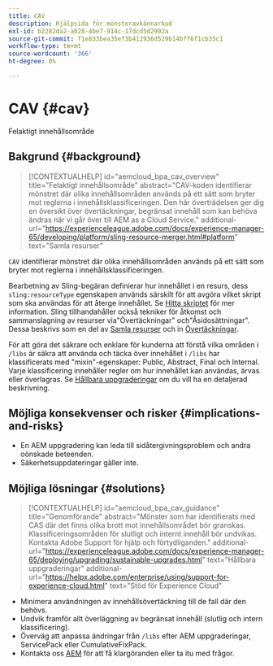 ```yaml
---
title: CAV
description: Hjälpsida för mönsteravkännarkod
exl-id: b2282da2-a028-4be7-914c-17dcd5d2902a
source-git-commit: f1e833bea35ef3b412936d529b14bff6f1cb35c1
workflow-type: tm+mt
source-wordcount: '366'
ht-degree: 0%

---
```


# CAV {#cav}

Felaktigt innehållsområde

## Bakgrund {#background}

>[!CONTEXTUALHELP]
>id="aemcloud_bpa_cav_overview"
>title="Felaktigt innehållsområde"
>abstract="CAV-koden identifierar mönstret där olika innehållsområden används på ett sätt som bryter mot reglerna i innehållsklassificeringen. Den här överträdelsen ger dig en översikt över övertäckningar, begränsat innehåll som kan behöva ändras när vi går över till AEM as a Cloud Service."
>additional-url="https://experienceleague.adobe.com/docs/experience-manager-65/developing/platform/sling-resource-merger.html#platform" text="Samla resurser"

`CAV` identifierar mönstret där olika innehållsområden används på ett sätt som bryter mot reglerna i innehållsklassificeringen.

Bearbetning av Sling-begäran definierar hur innehållet i en resurs, dess `sling:resourceType` egenskapen används särskilt för att avgöra vilket skript som ska användas för att återge innehållet. Se [Hitta skriptet](https://experienceleague.adobe.com/docs/experience-manager-65/developing/introduction/the-basics.html#locating-the-script) för mer information. Sling tillhandahåller också tekniker för åtkomst och sammanslagning av resurser via&quot;Övertäckningar&quot; och&quot;Åsidosättningar&quot;. Dessa beskrivs som en del av [Samla resurser](https://experienceleague.adobe.com/docs/experience-manager-65/developing/platform/sling-resource-merger.html) och in [Övertäckningar](https://experienceleague.adobe.com/docs/experience-manager-65/developing/platform/overlays.html).

För att göra det säkrare och enklare för kunderna att förstå vilka områden i `/libs` är säkra att använda och täcka över innehållet i `/libs` har klassificerats med &quot;mixin&quot;-egenskaper: Public, Abstract, Final och Internal. Varje klassificering innehåller regler om hur innehållet kan användas, ärvas eller överlagras. Se [Hållbara uppgraderingar](https://experienceleague.adobe.com/docs/experience-manager-65/deploying/upgrading/sustainable-upgrades.html) om du vill ha en detaljerad beskrivning.

## Möjliga konsekvenser och risker {#implications-and-risks}

* En AEM uppgradering kan leda till sidåtergivningsproblem och andra oönskade beteenden.
* Säkerhetsuppdateringar gäller inte.

## Möjliga lösningar {#solutions}

>[!CONTEXTUALHELP]
>id="aemcloud_bpa_cav_guidance"
>title="Genomförande"
>abstract="Mönster som har identifierats med CAS där det finns olika brott mot innehållsområdet bör granskas. Klassificeringsområden för slutligt och internt innehåll bör undvikas. Kontakta Adobe Support för hjälp och förtydliganden."
>additional-url="https://experienceleague.adobe.com/docs/experience-manager-65/deploying/upgrading/sustainable-upgrades.html" text="Hållbara uppgraderingar"
>additional-url="https://helpx.adobe.com/enterprise/using/support-for-experience-cloud.html" text="Stöd för Experience Cloud"

* Minimera användningen av innehållsövertäckning till de fall där den behövs.
* Undvik framför allt överläggning av begränsat innehåll (slutlig och intern klassificering).
* Överväg att anpassa ändringar från `/libs` efter AEM uppgraderingar, ServicePack eller CumulativeFixPack.
* Kontakta oss [AEM](https://helpx.adobe.com/enterprise/using/support-for-experience-cloud.html) för att få klargöranden eller ta itu med frågor.
